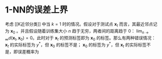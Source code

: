 # 1-NN的误差上界

考虑 [[K近邻分类]] 中当 $k=1$ 时的情况。假设对于测试点 $\mathbf{x}_{t}$ 而言，其最近邻点记为 $\mathbf{x}_0$ 。并且假设随着训练集大小 $n$ 趋于无穷，两者间的距离趋于 $0$： $\lim_{ n \to \infty } d(\mathbf{x}_{t},\mathbf{x}_{0})=0$。此时对于 $\mathbf{x}_{t}$ 的预测标签即为 $\mathbf{x}_0$ 的标签。那么有两种错误情况： $\mathbf{x}_{t}$ 的实际标签为 $y^*$，但 $\mathbf{x}_0$ 的标签不是；  $\mathbf{x}_0$ 的标签为 $y^*$，但 $\mathbf{x}_{t}$ 的实际标签不是，即误差概率为
$$  $$